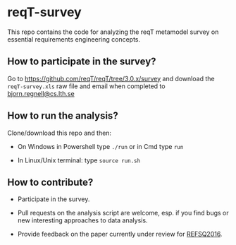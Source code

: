 # reqT-survey
This repo contains the code for analyzing the reqT metamodel survey on essential requirements engineering concepts.

## How to participate in the survey?
Go to https://github.com/reqT/reqT/tree/3.0.x/survey and download the `reqT-survey.xls` raw file and email when completed to bjorn.regnell@cs.lth.se

## How to run the analysis?

Clone/download this repo and then:

* On Windows in Powershell type `./run` or in Cmd type `run`

* In Linux/Unix terminal: type `source run.sh`

## How to contribute?

* Participate in the survey. 

* Pull requests on the analysis script are welcome, esp. if you find bugs or new interesting approaches to data analysis. 

* Provide feedback on the paper currently under review for [REFSQ2016].

[REFSQ2016]: http://refsq.org